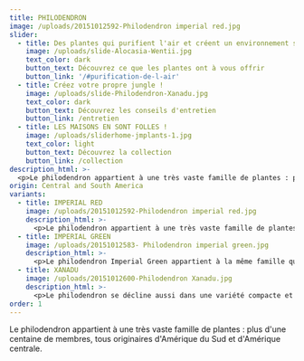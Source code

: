 ```yaml
---
title: PHILODENDRON
image: /uploads/20151012592-Philodendron imperial red.jpg
slider:
  - title: Des plantes qui purifient l'air et créent un environnement sain
    image: /uploads/slide-Alocasia-Wentii.jpg
    text_color: dark
    button_text: Découvrez ce que les plantes ont à vous offrir
    button_link: '/#purification-de-l-air'
  - title: Créez votre propre jungle !
    image: /uploads/slide-Philodendron-Xanadu.jpg
    text_color: dark
    button_text: Découvrez les conseils d'entretien
    button_link: /entretien
  - title: LES MAISONS EN SONT FOLLES !
    image: /uploads/sliderhome-jmplants-1.jpg
    text_color: light
    button_text: Découvrez la collection
    button_link: /collection
description_html: >-
  <p>Le philodendron appartient à une très vaste famille de plantes : plus d'une centaine de membres, tous originaires d'Amérique du Sud et d'Amérique centrale. La plante tire son originalité de ses grandes feuilles robustes. Chaque philodendron présente des feuilles différentes : ovales, en pointe, en cœur. Les couleurs se déclinent également sur plusieurs nuances de vert mais aussi de rouge. Et si vous en prenez bien soin, cette robuste plante poussera jusqu'à atteindre une taille des plus respectables !</p><p>Et s'il y a un philodendron qui mérite le qualificatif ornemental, c'est bien celui-ci : Imperial Red. Couleur rouge foncé, presque violet. De grandes feuilles qui attirent inlassablement le regard.</p>
origin: Central and South America
variants:
  - title: IMPERIAL RED
    image: /uploads/20151012592-Philodendron imperial red.jpg
    description_html: >-
      <p>Le philodendron appartient à une très vaste famille de plantes : plus d'une centaine de membres, tous originaires d'Amérique du Sud et d'Amérique centrale. La plante tire son originalité de ses grandes feuilles robustes. Chaque philodendron présente des feuilles différentes : ovales, en pointe, en cœur. Les couleurs se déclinent également sur plusieurs nuances de vert mais aussi de rouge. Et si vous en prenez bien soin, cette robuste plante poussera jusqu'à atteindre une taille des plus respectables !</p><p>Et s'il y a un philodendron qui mérite le qualificatif ornemental, c'est bien celui-ci : Imperial Red. Couleur rouge foncé, presque violet. De grandes feuilles qui attirent inlassablement le regard.</p>
  - title: IMPERIAL GREEN
    image: /uploads/20151012583- Philodendron imperial green.jpg
    description_html: >-
      <p>Le philodendron Imperial Green appartient à la même famille que philodendron Imperial Red mais il se décline en vert. Les feuilles vert clair apportent la jungle dans votre maison. Cette superbe plante est très facile à entretenir.</p>
  - title: XANADU
    image: /uploads/20151012600-Philodendron Xanadu.jpg
    description_html: >-
      <p>Le philodendron se décline aussi dans une variété compacte et dense : le Xanadu. Et ne soyez pas surpris si la plante développe d'impressionnantes racines aériennes par la suite ! Une plante qui s'embellit avec le temps !</p>
order: 1
---
```


Le philodendron appartient à une très vaste famille de plantes : plus d'une centaine de membres, tous originaires d'Amérique du Sud et d'Amérique centrale.